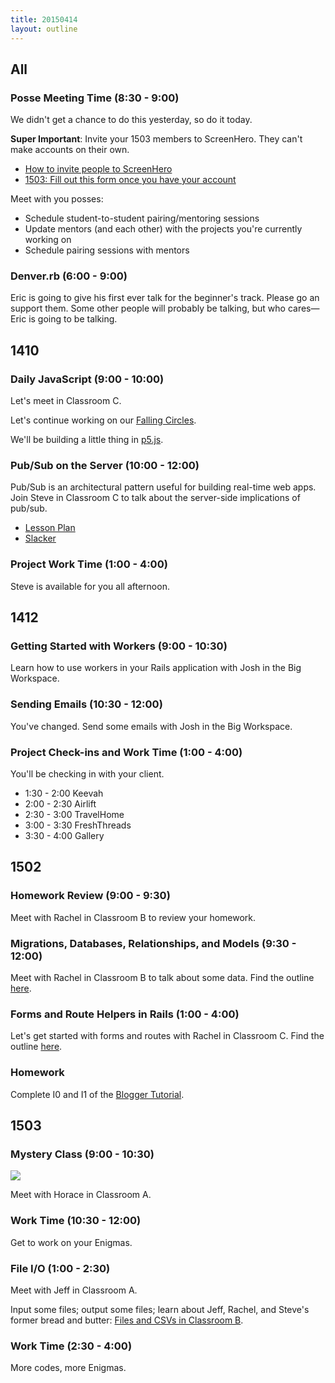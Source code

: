```yaml
---
title: 20150414
layout: outline
---
```


## All

### Posse Meeting Time (8:30 - 9:00)

We didn't get a chance to do this yesterday, so do it today.

**Super Important**: Invite your 1503 members to ScreenHero. They can't make accounts on their own.

* [How to invite people to ScreenHero](http://blog.screenhero.com/post/110852538851/already-a-screenhero-user-heres-how-to-invite)
* [1503: Fill out this form once you have your account](https://docs.google.com/a/casimircreative.com/forms/d/1wJUbwB0doGgeyp9rGDt14aHtNE8nGlRueoSe_qpVRr4/viewform)

Meet with you posses:

* Schedule student-to-student pairing/mentoring sessions
* Update mentors (and each other) with the projects you're currently working on
* Schedule pairing sessions with mentors

### Denver.rb (6:00 - 9:00)

Eric is going to give his first ever talk for the beginner's track. Please go an support them. Some other people will probably be talking, but who cares—Eric is going to be talking.

## 1410

### Daily JavaScript (9:00 - 10:00)

Let's meet in Classroom C.

Let's continue working on our [Falling Circles](https://github.com/turingschool-examples/falling-circles).

We'll be building a little thing in [p5.js](http://p5js.org/).

### Pub/Sub on the Server (10:00 - 12:00)

Pub/Sub is an architectural pattern useful for building real-time web
apps. Join Steve in Classroom C to talk about the server-side
implications of pub/sub.

* [Lesson Plan](https://github.com/turingschool/lesson_plans/blob/master/ruby_04-apis_and_scalability/pubsub_on_the_server.markdown)
* [Slacker](https://github.com/turingschool-examples/slacker)

### Project Work Time (1:00 - 4:00)

Steve is available for you all afternoon.

## 1412

### Getting Started with Workers (9:00 - 10:30)

Learn how to use workers in your Rails application with Josh in the Big Workspace.

### Sending Emails (10:30 - 12:00)

You've changed. Send some emails with Josh in the Big Workspace.

### Project Check-ins and Work Time (1:00 - 4:00)

You'll be checking in with your client.

* 1:30 - 2:00 Keevah
* 2:00 - 2:30 Airlift
* 2:30 - 3:00 TravelHome
* 3:00 - 3:30 FreshThreads
* 3:30 - 4:00 Gallery

## 1502

### Homework Review (9:00 - 9:30)

Meet with Rachel in Classroom B to review your homework.

### Migrations, Databases, Relationships, and Models (9:30 - 12:00)

Meet with Rachel in Classroom B to talk about some data. Find the outline [here](https://github.com/turingschool/lesson_plans/blob/master/ruby_02-web_applications_with_ruby/models_databases_relationships.markdown).

### Forms and Route Helpers in Rails (1:00 - 4:00)

Let's get started with forms and routes with Rachel in Classroom C. Find the outline [here](https://github.com/turingschool/lesson_plans/blob/master/ruby_02-web_applications_with_ruby/forms_and_route_helpers_in_rails.markdown).

### Homework

Complete I0 and I1 of the [Blogger Tutorial](http://tutorials.jumpstartlab.com/projects/blogger.html).

## 1503

### Mystery Class (9:00 - 10:30)

![](http://i.imgur.com/FNGXww6.gif)

Meet with Horace in Classroom A.

### Work Time (10:30 - 12:00)

Get to work on your Enigmas.

### File I/O (1:00 - 2:30)

Meet with Jeff in Classroom A.

Input some files; output some files; learn about Jeff, Rachel, and Steve's former bread and butter: [Files and CSVs in Classroom B](https://github.com/turingschool/lesson_plans/blob/master/ruby_01-object_oriented_programming_with_ruby/file_io_and_csvs.markdown).

### Work Time (2:30 - 4:00)

More codes, more Enigmas.

